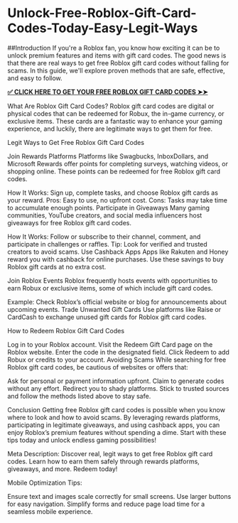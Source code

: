 # Unlock-Free-Roblox-Gift-Card-Codes-Today-Easy-Legit-Ways
##Introduction
If you're a Roblox fan, you know how exciting it can be to unlock premium features and items with gift card codes. The good news is that there are real ways to get free Roblox gift card codes without falling for scams. In this guide, we'll explore proven methods that are safe, effective, and easy to follow.

**[✅ CLICK HERE TO GET YOUR FREE ROBLOX GIFT CARD CODES ➤➤](https://myusoffer.xyz/all-gift-card-2/)**

What Are Roblox Gift Card Codes?
Roblox gift card codes are digital or physical codes that can be redeemed for Robux, the in-game currency, or exclusive items. These cards are a fantastic way to enhance your gaming experience, and luckily, there are legitimate ways to get them for free.

Legit Ways to Get Free Roblox Gift Card Codes

Join Rewards Platforms
Platforms like Swagbucks, InboxDollars, and Microsoft Rewards offer points for completing surveys, watching videos, or shopping online. These points can be redeemed for free Roblox gift card codes.

How It Works: Sign up, complete tasks, and choose Roblox gift cards as your reward.
Pros: Easy to use, no upfront cost.
Cons: Tasks may take time to accumulate enough points.
Participate in Giveaways
Many gaming communities, YouTube creators, and social media influencers host giveaways for free Roblox gift card codes.

How It Works: Follow or subscribe to their channel, comment, and participate in challenges or raffles.
Tip: Look for verified and trusted creators to avoid scams.
Use Cashback Apps
Apps like Rakuten and Honey reward you with cashback for online purchases. Use these savings to buy Roblox gift cards at no extra cost.

Join Roblox Events
Roblox frequently hosts events with opportunities to earn Robux or exclusive items, some of which include gift card codes.

Example: Check Roblox’s official website or blog for announcements about upcoming events.
Trade Unwanted Gift Cards
Use platforms like Raise or CardCash to exchange unused gift cards for Roblox gift card codes.

How to Redeem Roblox Gift Card Codes

Log in to your Roblox account.
Visit the Redeem Gift Card page on the Roblox website.
Enter the code in the designated field.
Click Redeem to add Robux or credits to your account.
Avoiding Scams
While searching for free Roblox gift card codes, be cautious of websites or offers that:

Ask for personal or payment information upfront.
Claim to generate codes without any effort.
Redirect you to shady platforms.
Stick to trusted sources and follow the methods listed above to stay safe.

Conclusion
Getting free Roblox gift card codes is possible when you know where to look and how to avoid scams. By leveraging rewards platforms, participating in legitimate giveaways, and using cashback apps, you can enjoy Roblox’s premium features without spending a dime. Start with these tips today and unlock endless gaming possibilities!

Meta Description:
Discover real, legit ways to get free Roblox gift card codes. Learn how to earn them safely through rewards platforms, giveaways, and more. Redeem today!

Mobile Optimization Tips:

Ensure text and images scale correctly for small screens.
Use larger buttons for easy navigation.
Simplify forms and reduce page load time for a seamless mobile experience.
